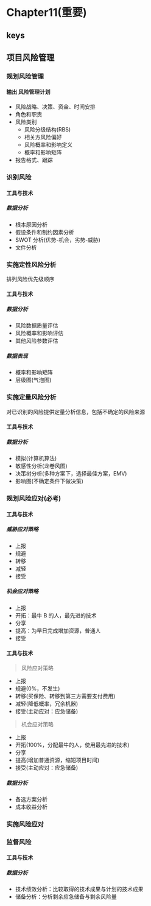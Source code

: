<!--
 * @Author: your name
 * @Date: 2020-09-22 09:19:41
 * @LastEditTime: 2020-11-03 11:00:20
 * @LastEditors: Please set LastEditors
 * @Description: In User Settings Edit
 * @FilePath: \PMP\知识点\Chapter6\index.md
-->

# Chapter11(重要)

## keys

## 项目风险管理

### 规划风险管理

#### 输出 风险管理计划

- 风险战略、决策、资金、时间安排
- 角色和职责
- 风险类别
  - 风险分级结构(RBS)
  - 相关方风险偏好
  - 风险概率和影响定义
  - 概率和影响矩阵
- 报告格式、跟踪

### 识别风险

#### 工具与技术

##### 数据分析

- 根本原因分析
- 假设条件和制约因素分析
- SWOT 分析(优势-机会，劣势-威胁)
- 文件分析

### 实施定性风险分析

排列风险优先级顺序

#### 工具与技术

##### 数据分析

- 风险数据质量评估
- 风险概率和影响评估
- 其他风险参数评估

##### 数据表现

- 概率和影响矩阵
- 层级图(气泡图)

### 实施定量风险分析

对已识别的风险提供定量分析信息，包括不确定的风险来源

#### 工具与技术

##### 数据分析

- 模拟(计算机算法)
- 敏感性分析(龙卷风图)
- 决策树分析(多种方案下，选择最佳方案，EMV)
- 影响图(不确定条件下做决策)

### 规划风险应对(必考)

#### 工具与技术

##### 威胁应对策略

- 上报
- 规避
- 转移
- 减轻
- 接受

##### 机会应对策略

- 上报
- 开拓：最牛 B 的人，最先进的技术
- 分享
- 提高：为早日完成增加资源，普通人
- 接受

#### 工具与技术

> 风险应对策略

- 上报
- 规避(0%，不发生)
- 转移(买保险、转移到第三方需要支付费用)
- 减轻(降低概率，冗余机器)
- 接受(主动应对：应急储备)

> 机会应对策略

- 上报
- 开拓(100%，分配最牛的人，使用最先进的技术)
- 分享
- 提高(增加普通资源，缩短项目时间)
- 接受(主动应对：应急储备)

##### 数据分析

- 备选方案分析
- 成本收益分析

### 实施风险应对

### 监督风险

#### 工具与技术

##### 数据分析

- 技术绩效分析：比较取得的技术成果与计划的技术成果
- 储备分析：分析剩余应急储备与剩余风险量
